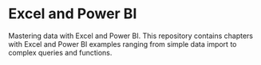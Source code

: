 # Excel and Power BI
Mastering data with Excel and Power BI. This repository contains chapters with Excel and Power BI examples ranging from simple data import to complex queries and functions.
